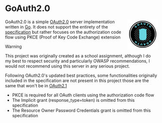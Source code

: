 # GoAuth2.0

<img align="right" width="100px" src="logo.svg" alt="GoAuth2.0 logo"/>

GoAuth2.0 is a simple [OAuth2.0](https://oauth.net/2/) server implementation written in [Go](https://go.dev/).
It does not support the entirety of the [specification](https://datatracker.ietf.org/doc/html/rfc6749) but
rather focuses on the authorization code flow using PKCE (Proof of Key Code Exchange) extension

> [!WARNING]  
> This project was originally created as a school assignment,
> although I do my best to respect security and particularly OWASP recommendations,
> I would not recommend using this server in any serious project.

Following OAuth2.0's updated best practices, some functionalities originally included in the
specification are not present in this project those are the same that won't be in [OAuth2.1](https://oauth.net/2.1/)
- PKCE is required for all OAuth clients using the authorization code flow
- The Implicit grant (response_type=token) is omitted from this specification
- The Resource Owner Password Credentials grant is omitted from this specification

